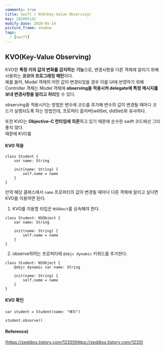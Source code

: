 ```yaml
---
comments: true
title: Swift ) KVO(Key-Value Observing)
key: 202005141
modify_date: 2020-05-14
picture_frame: shadow
tags:
  - [swift]
---
```

 
## KVO(Key-Value Observing)
 
KVO란 **특정 키의 값의 변화를 감지하는 기능**으로, 변경사항을 다른 객체에 알리기 위해 사용하는 **코코아 프로그래밍 패턴**이다.   
예를 들어, Model 객체의 어떤 값이 변경되었을 경우 이를 UI에 반영하기 위해 Controller 객체는 Model 객체에 **observing을 적용시켜 delegate에 특정 메시지를 보내 변경사항을 알리고 처리**할 수 있다.   
 
observing을 적용시키는 방법은 변수에 코드를 추가해 변수의 값이 변경될 때마다 코드가 실행되도록 하는 방법인데, 프로퍼티 옵저버(willSet, didSet)와 유사하다.   
 
또한 KVO는 **Objective-C 런타임에 의존**하고 있기 때문에 순수한 swift 코드에선 그리 좋지 않다.   
때문에 KVO를 
 
#### KVO 적용
 
```
class Student {
    var name: String
    
    init(name: String) {
        self.name = name
    }
}
```
만약 해당 클래스에서 `name` 프로퍼티의 값이 변경될 때마다 다른 객체에 알리고 싶다면 KVO를 이용하면 된다.
 
1. KVO를 이용할 타입은 `NSObect`를 상속해야 한다.
```
class Student: NSObject {
    var name: String
    
    init(name: String) {
        self.name = name
    }
}
```
 
2. observe하려는 프로퍼티에 `@objc dynamic` 키워드를 추가한다.
```
class Student: NSObject {
    @objc dynamic var name: String
    
    init(name: String) {
        self.name = name
    }
}
```
 
#### KVO 확인
 
```
var student = Student(name: "혜지")
 
student.observe()
```
 
#### Reference)
 
[https://zeddios.tistory.com/1220](https://zeddios.tistory.com/1220)
